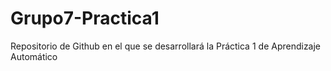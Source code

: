 # Grupo7-Practica1
Repositorio de Github en el que se desarrollará la Práctica 1 de Aprendizaje Automático
